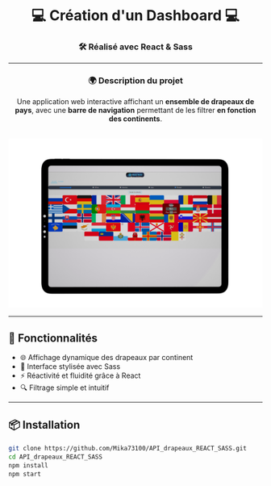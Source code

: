 <div align="center">

# 💻 Création d'un Dashboard 💻

### 🛠️ Réalisé avec **React** & **Sass**

---

### 🌍 Description du projet
Une application web interactive affichant un **ensemble de drapeaux de pays**, avec une **barre de navigation** permettant de les filtrer **en fonction des continents**.

<br>

<img src="https://github.com/Mika73100/API_drapeaux_REACT_SASS/blob/master/public/1637.png" alt="aperçu de l'application" width="600"/>

</div>

---

## 🚀 Fonctionnalités

- 🌐 Affichage dynamique des drapeaux par continent  
- 🎨 Interface stylisée avec Sass  
- ⚡ Réactivité et fluidité grâce à React  
- 🔍 Filtrage simple et intuitif  

---

## 📦 Installation

```bash
git clone https://github.com/Mika73100/API_drapeaux_REACT_SASS.git
cd API_drapeaux_REACT_SASS
npm install
npm start

